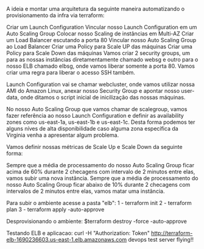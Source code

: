 A ideia e montar uma arquitetura da seguinte maneira automatizando o provisionamento da infra via terraform:

Criar um Launch Configuration
Vincular nosso Launch Configuration em um Auto Scaling Group
Colocar nosso Scaling de instâncias em Multi-AZ
Criar um Load Balancer escutando a porta 80
Vincular nosso Auto Scaling Group ao Load Balancer
Criar uma Policy para Scale UP das máquinas
Criar uma Policy para Scale Down das máquinas
Vamos criar 2 security groups, um para as nossas instâncias diretamentamente chamado websg e outro para o nosso ELB chamado elbsg, onde vamos liberar somente a porta 80. Vamos criar uma regra para liberar o acesso SSH também.

Launch Configuration vai se chamar webcluster, onde vamos utilizar nossa AMI do Amazon Linux, anexar nosso Security Group e apontar nosso user-data, onde ditamos o script inicial de inicilização das nossas máquinas.

No nosso Auto Scaling Group que vamos chamar de scalegroup, vamos fazer referência ao nosso Launch Configuration e definir as availability zones como us-east-1a, us-east-1b e us-east-1c. Desta forma podemos ter alguns níves de alta disponibilidade caso alguma zona específica da Virginia venha a apresentar algum problema.

Vamos definir nossas métricas de Scale Up e Scale Down da seguinte forma:

Sempre que a média de processamento do nosso Auto Scaling Group ficar acima de 60% durante 2 checagens com intervalo de 2 minutos entre elas, vamos subir uma nova instância.
Sempre que a média de processamento do nosso Auto Scaling Group ficar abaixo de 10% durante 2 checagens com intervalos de 2 minutos entre elas, vamos matar uma instância.

Para subir o ambiente acesse a pasta "elb":
1 - terraform init
2 - terraform plan
3 - terraform apply -auto-approve

Desprovisionando o ambiente:
$terraform destroy -force -auto-approve

Testando ELB e aplicacao:
curl -H "Authorization: Token" http://terraform-elb-1690236603.us-east-1.elb.amazonaws.com
devops test server flying!!

